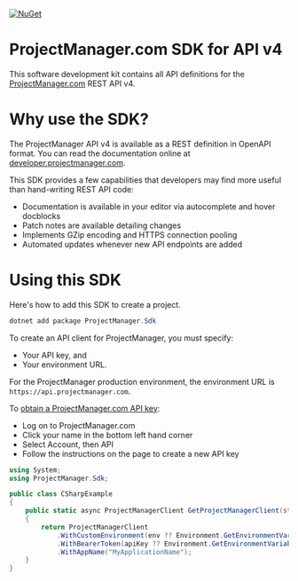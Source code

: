 [![NuGet](https://img.shields.io/nuget/v/ProjectManager.Sdk.svg?style=plastic)](https://www.nuget.org/packages/ProjectManager.Sdk/)

# ProjectManager.com SDK for API v4

This software development kit contains all API definitions for the [ProjectManager.com](https://www.projectmanager.com) REST API v4.  

# Why use the SDK?

The ProjectManager API v4 is available as a REST definition in OpenAPI format.  You can read the documentation online at [developer.projectmanager.com](https://developer.projectmanager.com/reference/api-overview-2).

This SDK provides a few capabilities that developers may find more useful than hand-writing REST API code:
* Documentation is available in your editor via autocomplete and hover docblocks
* Patch notes are available detailing changes
* Implements GZip encoding and HTTPS connection pooling
* Automated updates whenever new API endpoints are added

# Using this SDK

Here's how to add this SDK to create a project.

```powershell
dotnet add package ProjectManager.Sdk
```

To create an API client for ProjectManager, you must specify:
* Your API key, and
* Your environment URL.

For the ProjectManager production environment, the environment URL is `https://api.projectmanager.com`.

To [obtain a ProjectManager.com API key](https://developer.projectmanager.com/reference/api-keys):
* Log on to ProjectManager.com
* Click your name in the bottom left hand corner
* Select Account, then API
* Follow the instructions on the page to create a new API key

```csharp
using System;
using ProjectManager.Sdk;

public class CSharpExample
{
    public static async ProjectManagerClient GetProjectManagerClient(string? apiKey, string? env)
    {
        return ProjectManagerClient
            .WithCustomEnvironment(env ?? Environment.GetEnvironmentVariable("PM_ENV"))
            .WithBearerToken(apiKey ?? Environment.GetEnvironmentVariable("PM_API_KEY"))
            .WithAppName("MyApplicationName");
    }
}
```

        
        
        
